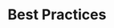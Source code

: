 ---
title: "Best Practices"
# bookFlatSection: false
# bookToc: true
# bookHidden: false
bookCollapseSection: true
# bookComments: false
# bookSearchExclude: false
---